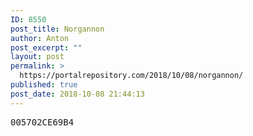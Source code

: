 ```yaml
---
ID: 8550
post_title: Norgannon
author: Anton
post_excerpt: ""
layout: post
permalink: >
  https://portalrepository.com/2018/10/08/norgannon/
published: true
post_date: 2018-10-08 21:44:13
---
```

<pre>005702CE69B4</pre>